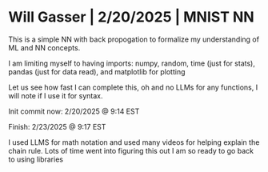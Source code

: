 # Will Gasser | 2/20/2025 | MNIST NN

This is a simple NN with back propogation to formalize my understanding of ML and NN concepts.

I am limiting myself to having imports: numpy, random, time (just for stats), pandas (just for data read), and matplotlib for plotting 

Let us see how fast I can complete this, oh and no LLMs for any functions, I will note if I use it for syntax.

Init commit now: 2/20/2025 @ 9:14 EST

Finish: 2/23/2025 @ 9:17 EST 

I used LLMS for math notation and used many videos for helping explain the chain rule. 
Lots of time went into figuring this out I am so ready to go back to using libraries 